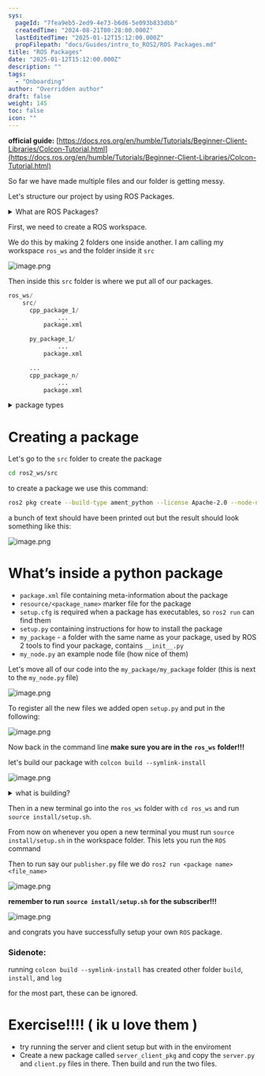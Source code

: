 ```yaml
---
sys:
  pageId: "7fea9eb5-2ed9-4e73-b6d6-5e093b833dbb"
  createdTime: "2024-08-21T00:28:00.000Z"
  lastEditedTime: "2025-01-12T15:12:00.000Z"
  propFilepath: "docs/Guides/intro_to_ROS2/ROS Packages.md"
title: "ROS Packages"
date: "2025-01-12T15:12:00.000Z"
description: ""
tags:
  - "Onboarding"
author: "Overridden author"
draft: false
weight: 145
toc: false
icon: ""
---
```


**official guide:** [https://docs.ros.org/en/humble/Tutorials/Beginner-Client-Libraries/Colcon-Tutorial.html](https://docs.ros.org/en/humble/Tutorials/Beginner-Client-Libraries/Colcon-Tutorial.html)

So far we have made multiple files and our folder is getting messy.

Let's structure our project by using ROS Packages.

<details>

<summary>What are ROS Packages?</summary>

ROS Packages are, as the name implies, packages of code that are highly sharable between ROS developers.

They consist of a folder, `package.xml` file, and source code

```python
      cpp_package_1/
		      ... imagine much code files here ..
          package.xml
```

</details>

First, we need to create a ROS workspace.

We do this by making 2 folders one inside another. I am calling my workspace `ros_ws` and the folder inside it `src`

![image.png](https://prod-files-secure.s3.us-west-2.amazonaws.com/d518164a-d88e-44d1-a4ee-3adb3bd8bce0/70706947-fd18-4537-a67b-e12946812d31/image.png?X-Amz-Algorithm=AWS4-HMAC-SHA256&X-Amz-Content-Sha256=UNSIGNED-PAYLOAD&X-Amz-Credential=ASIAZI2LB466VRHPJZCS%2F20250517%2Fus-west-2%2Fs3%2Faws4_request&X-Amz-Date=20250517T210726Z&X-Amz-Expires=3600&X-Amz-Security-Token=IQoJb3JpZ2luX2VjEKz%2F%2F%2F%2F%2F%2F%2F%2F%2F%2FwEaCXVzLXdlc3QtMiJHMEUCIHykXLwXSL%2BBTPiWarEwIwqceWseZSTn4GASp1dEoIBQAiEA9I6KBofZd5FmJMzSutYzqpmwH3kF7tmDf8R5bfpIyysq%2FwMIZRAAGgw2Mzc0MjMxODM4MDUiDDSrezPVEW5OBCaq%2BSrcA%2B4QyZkHBsFYXXgkNG38GmEvMSe35k09FcD4UYrddXmZ8g4AyUoYwfK8Gqq37lgro%2BFdvnmxU8z9HkkuWFjDk1l37%2Fs9lVMPPU8oIzSFSdPuxzTX3HNV5wgXTNb9lk3Ig5shlvnJL0EWeF1hdufu1ijUQDW6J1bufEJ263B%2BBjSJhFXa5OINMsVx5RukrT7krikHykYk8vIP7P%2FNmDtB1D8rycSWQWNTj0GQlWTEHCJBLU1m5D6sSQPcf%2BvPWkturBtH3txuN%2B27bFIvo%2F4JsQXbG9XjBQggIcZxFra2v9wQUzw6mgS%2BnKnS4ZuUwF%2B6YrJ6tS00DoqAVDqzXdQvnp3rlbNqascrW24BQ5DrxJlaXfz%2FKLD%2FnmO3VKSJ3iXI5q9ytKb9vE8XorDlBZ1LlOf3eeXLwbMgTbeb79yJQwyDaa9y21icxViWEnZN22EAuUwwiKleUPbjHd%2FNW2Oya3Yd9r2O0FXBxzyj1eCm6kMnvoTq%2Bh6tx0YkMuh7gXWTNmPdiX2X2tr2G5F0k2yYcJ7qS2s49oRprALLXSFOPiKcIpFkbwjY0wGTRPRZSRpilW8Itk6DZeBVEBD4w3BT5ACqo8yTJW9zD2fygmevB4iKSG%2FyR9EqLIq3BfOhMLnLo8EGOqUB5PpyiT76nwW7D4hOFUthgXn%2Bd3NBD6mSnpswIK0Hwov%2Fj%2BIvXwYSidvMOS1weSHYXJ7P6qVl8bncPasO7RKEjrDf%2FKgKny6A3wkEBJnbnsOnfUuZVRKJkDM6laN7TqgCOBE4Q8QygTlwhgVFk6jIBLGbo8Sl5DolRrTvSgNgIU5JkDBO8hTJeb65HM8EgG0txS6EnHh%2FDyqj%2F9R%2FQQRu%2B8IZ3ReU&X-Amz-Signature=a48a9388e88ddbf8483be412a087491edb9b3701f1b07d7717b1444a63c7229d&X-Amz-SignedHeaders=host&x-id=GetObject)

Then inside this `src` folder is where we put all of our packages.

```python
ros_ws/
    src/
      cpp_package_1/
		      ...
          package.xml

      py_package_1/
		      ...
          package.xml

      ...
      cpp_package_n/
		      ...
          package.xml

```

<details>

<summary>package types</summary>

packages can be either `C++` or python.

the intern file structure is different for each but for this guide we will stick to creating python packages

</details>

# Creating a package

Let's go to the `src` folder to create the package

```bash
cd ros2_ws/src
```

to create a package we use this command:

```bash
ros2 pkg create --build-type ament_python --license Apache-2.0 --node-name my_node my_package
```

a bunch of text should have been printed out but the result should look something like this:

![image.png](https://prod-files-secure.s3.us-west-2.amazonaws.com/d518164a-d88e-44d1-a4ee-3adb3bd8bce0/e6cf1e3f-8512-4a3e-b131-079f800bf3e8/image.png?X-Amz-Algorithm=AWS4-HMAC-SHA256&X-Amz-Content-Sha256=UNSIGNED-PAYLOAD&X-Amz-Credential=ASIAZI2LB466VRHPJZCS%2F20250517%2Fus-west-2%2Fs3%2Faws4_request&X-Amz-Date=20250517T210726Z&X-Amz-Expires=3600&X-Amz-Security-Token=IQoJb3JpZ2luX2VjEKz%2F%2F%2F%2F%2F%2F%2F%2F%2F%2FwEaCXVzLXdlc3QtMiJHMEUCIHykXLwXSL%2BBTPiWarEwIwqceWseZSTn4GASp1dEoIBQAiEA9I6KBofZd5FmJMzSutYzqpmwH3kF7tmDf8R5bfpIyysq%2FwMIZRAAGgw2Mzc0MjMxODM4MDUiDDSrezPVEW5OBCaq%2BSrcA%2B4QyZkHBsFYXXgkNG38GmEvMSe35k09FcD4UYrddXmZ8g4AyUoYwfK8Gqq37lgro%2BFdvnmxU8z9HkkuWFjDk1l37%2Fs9lVMPPU8oIzSFSdPuxzTX3HNV5wgXTNb9lk3Ig5shlvnJL0EWeF1hdufu1ijUQDW6J1bufEJ263B%2BBjSJhFXa5OINMsVx5RukrT7krikHykYk8vIP7P%2FNmDtB1D8rycSWQWNTj0GQlWTEHCJBLU1m5D6sSQPcf%2BvPWkturBtH3txuN%2B27bFIvo%2F4JsQXbG9XjBQggIcZxFra2v9wQUzw6mgS%2BnKnS4ZuUwF%2B6YrJ6tS00DoqAVDqzXdQvnp3rlbNqascrW24BQ5DrxJlaXfz%2FKLD%2FnmO3VKSJ3iXI5q9ytKb9vE8XorDlBZ1LlOf3eeXLwbMgTbeb79yJQwyDaa9y21icxViWEnZN22EAuUwwiKleUPbjHd%2FNW2Oya3Yd9r2O0FXBxzyj1eCm6kMnvoTq%2Bh6tx0YkMuh7gXWTNmPdiX2X2tr2G5F0k2yYcJ7qS2s49oRprALLXSFOPiKcIpFkbwjY0wGTRPRZSRpilW8Itk6DZeBVEBD4w3BT5ACqo8yTJW9zD2fygmevB4iKSG%2FyR9EqLIq3BfOhMLnLo8EGOqUB5PpyiT76nwW7D4hOFUthgXn%2Bd3NBD6mSnpswIK0Hwov%2Fj%2BIvXwYSidvMOS1weSHYXJ7P6qVl8bncPasO7RKEjrDf%2FKgKny6A3wkEBJnbnsOnfUuZVRKJkDM6laN7TqgCOBE4Q8QygTlwhgVFk6jIBLGbo8Sl5DolRrTvSgNgIU5JkDBO8hTJeb65HM8EgG0txS6EnHh%2FDyqj%2F9R%2FQQRu%2B8IZ3ReU&X-Amz-Signature=642db8b54e6032bf28bddce028b0c86a976286e199ff9d0a763931d8e4042bca&X-Amz-SignedHeaders=host&x-id=GetObject)

# What’s inside a python package

- `package.xml` file containing meta-information about the package
- `resource/<package_name>` marker file for the package
- `setup.cfg` is required when a package has executables, so `ros2 run` can find them
- `setup.py` containing instructions for how to install the package
- `my_package` - a folder with the same name as your package, used by ROS 2 tools to find your package, contains `__init__.py`
- `my_node.py` an example node file (how nice of them)

Let's move all of our code into the `my_package/my_package` folder (this is next to the `my_node.py` file)

![image.png](https://prod-files-secure.s3.us-west-2.amazonaws.com/d518164a-d88e-44d1-a4ee-3adb3bd8bce0/9ce58f11-0da9-4d3e-b86d-506a9685d378/image.png?X-Amz-Algorithm=AWS4-HMAC-SHA256&X-Amz-Content-Sha256=UNSIGNED-PAYLOAD&X-Amz-Credential=ASIAZI2LB466VRHPJZCS%2F20250517%2Fus-west-2%2Fs3%2Faws4_request&X-Amz-Date=20250517T210726Z&X-Amz-Expires=3600&X-Amz-Security-Token=IQoJb3JpZ2luX2VjEKz%2F%2F%2F%2F%2F%2F%2F%2F%2F%2FwEaCXVzLXdlc3QtMiJHMEUCIHykXLwXSL%2BBTPiWarEwIwqceWseZSTn4GASp1dEoIBQAiEA9I6KBofZd5FmJMzSutYzqpmwH3kF7tmDf8R5bfpIyysq%2FwMIZRAAGgw2Mzc0MjMxODM4MDUiDDSrezPVEW5OBCaq%2BSrcA%2B4QyZkHBsFYXXgkNG38GmEvMSe35k09FcD4UYrddXmZ8g4AyUoYwfK8Gqq37lgro%2BFdvnmxU8z9HkkuWFjDk1l37%2Fs9lVMPPU8oIzSFSdPuxzTX3HNV5wgXTNb9lk3Ig5shlvnJL0EWeF1hdufu1ijUQDW6J1bufEJ263B%2BBjSJhFXa5OINMsVx5RukrT7krikHykYk8vIP7P%2FNmDtB1D8rycSWQWNTj0GQlWTEHCJBLU1m5D6sSQPcf%2BvPWkturBtH3txuN%2B27bFIvo%2F4JsQXbG9XjBQggIcZxFra2v9wQUzw6mgS%2BnKnS4ZuUwF%2B6YrJ6tS00DoqAVDqzXdQvnp3rlbNqascrW24BQ5DrxJlaXfz%2FKLD%2FnmO3VKSJ3iXI5q9ytKb9vE8XorDlBZ1LlOf3eeXLwbMgTbeb79yJQwyDaa9y21icxViWEnZN22EAuUwwiKleUPbjHd%2FNW2Oya3Yd9r2O0FXBxzyj1eCm6kMnvoTq%2Bh6tx0YkMuh7gXWTNmPdiX2X2tr2G5F0k2yYcJ7qS2s49oRprALLXSFOPiKcIpFkbwjY0wGTRPRZSRpilW8Itk6DZeBVEBD4w3BT5ACqo8yTJW9zD2fygmevB4iKSG%2FyR9EqLIq3BfOhMLnLo8EGOqUB5PpyiT76nwW7D4hOFUthgXn%2Bd3NBD6mSnpswIK0Hwov%2Fj%2BIvXwYSidvMOS1weSHYXJ7P6qVl8bncPasO7RKEjrDf%2FKgKny6A3wkEBJnbnsOnfUuZVRKJkDM6laN7TqgCOBE4Q8QygTlwhgVFk6jIBLGbo8Sl5DolRrTvSgNgIU5JkDBO8hTJeb65HM8EgG0txS6EnHh%2FDyqj%2F9R%2FQQRu%2B8IZ3ReU&X-Amz-Signature=9ff0c4d1963ad9a36ec354f71d4b913f8f8de19ea2d5dd5311d66642abe77cc5&X-Amz-SignedHeaders=host&x-id=GetObject)

To register all the new files we added open `setup.py` and put in the following:

![image.png](https://prod-files-secure.s3.us-west-2.amazonaws.com/d518164a-d88e-44d1-a4ee-3adb3bd8bce0/1cd7c262-4cae-4496-9d75-c178537d24a2/image.png?X-Amz-Algorithm=AWS4-HMAC-SHA256&X-Amz-Content-Sha256=UNSIGNED-PAYLOAD&X-Amz-Credential=ASIAZI2LB466VRHPJZCS%2F20250517%2Fus-west-2%2Fs3%2Faws4_request&X-Amz-Date=20250517T210726Z&X-Amz-Expires=3600&X-Amz-Security-Token=IQoJb3JpZ2luX2VjEKz%2F%2F%2F%2F%2F%2F%2F%2F%2F%2FwEaCXVzLXdlc3QtMiJHMEUCIHykXLwXSL%2BBTPiWarEwIwqceWseZSTn4GASp1dEoIBQAiEA9I6KBofZd5FmJMzSutYzqpmwH3kF7tmDf8R5bfpIyysq%2FwMIZRAAGgw2Mzc0MjMxODM4MDUiDDSrezPVEW5OBCaq%2BSrcA%2B4QyZkHBsFYXXgkNG38GmEvMSe35k09FcD4UYrddXmZ8g4AyUoYwfK8Gqq37lgro%2BFdvnmxU8z9HkkuWFjDk1l37%2Fs9lVMPPU8oIzSFSdPuxzTX3HNV5wgXTNb9lk3Ig5shlvnJL0EWeF1hdufu1ijUQDW6J1bufEJ263B%2BBjSJhFXa5OINMsVx5RukrT7krikHykYk8vIP7P%2FNmDtB1D8rycSWQWNTj0GQlWTEHCJBLU1m5D6sSQPcf%2BvPWkturBtH3txuN%2B27bFIvo%2F4JsQXbG9XjBQggIcZxFra2v9wQUzw6mgS%2BnKnS4ZuUwF%2B6YrJ6tS00DoqAVDqzXdQvnp3rlbNqascrW24BQ5DrxJlaXfz%2FKLD%2FnmO3VKSJ3iXI5q9ytKb9vE8XorDlBZ1LlOf3eeXLwbMgTbeb79yJQwyDaa9y21icxViWEnZN22EAuUwwiKleUPbjHd%2FNW2Oya3Yd9r2O0FXBxzyj1eCm6kMnvoTq%2Bh6tx0YkMuh7gXWTNmPdiX2X2tr2G5F0k2yYcJ7qS2s49oRprALLXSFOPiKcIpFkbwjY0wGTRPRZSRpilW8Itk6DZeBVEBD4w3BT5ACqo8yTJW9zD2fygmevB4iKSG%2FyR9EqLIq3BfOhMLnLo8EGOqUB5PpyiT76nwW7D4hOFUthgXn%2Bd3NBD6mSnpswIK0Hwov%2Fj%2BIvXwYSidvMOS1weSHYXJ7P6qVl8bncPasO7RKEjrDf%2FKgKny6A3wkEBJnbnsOnfUuZVRKJkDM6laN7TqgCOBE4Q8QygTlwhgVFk6jIBLGbo8Sl5DolRrTvSgNgIU5JkDBO8hTJeb65HM8EgG0txS6EnHh%2FDyqj%2F9R%2FQQRu%2B8IZ3ReU&X-Amz-Signature=8708867cf3bdfb99e27a54e8d7bba69271c5b88e7bd7ab39d9c87518cdb6938d&X-Amz-SignedHeaders=host&x-id=GetObject)

Now back in the command line **make sure you are in the** **`ros_ws`** **folder!!!**

let's build our package with `colcon build --symlink-install`

![image.png](https://prod-files-secure.s3.us-west-2.amazonaws.com/d518164a-d88e-44d1-a4ee-3adb3bd8bce0/2f2a0d27-b173-48fd-b189-5f5c0ce65619/image.png?X-Amz-Algorithm=AWS4-HMAC-SHA256&X-Amz-Content-Sha256=UNSIGNED-PAYLOAD&X-Amz-Credential=ASIAZI2LB466VRHPJZCS%2F20250517%2Fus-west-2%2Fs3%2Faws4_request&X-Amz-Date=20250517T210726Z&X-Amz-Expires=3600&X-Amz-Security-Token=IQoJb3JpZ2luX2VjEKz%2F%2F%2F%2F%2F%2F%2F%2F%2F%2FwEaCXVzLXdlc3QtMiJHMEUCIHykXLwXSL%2BBTPiWarEwIwqceWseZSTn4GASp1dEoIBQAiEA9I6KBofZd5FmJMzSutYzqpmwH3kF7tmDf8R5bfpIyysq%2FwMIZRAAGgw2Mzc0MjMxODM4MDUiDDSrezPVEW5OBCaq%2BSrcA%2B4QyZkHBsFYXXgkNG38GmEvMSe35k09FcD4UYrddXmZ8g4AyUoYwfK8Gqq37lgro%2BFdvnmxU8z9HkkuWFjDk1l37%2Fs9lVMPPU8oIzSFSdPuxzTX3HNV5wgXTNb9lk3Ig5shlvnJL0EWeF1hdufu1ijUQDW6J1bufEJ263B%2BBjSJhFXa5OINMsVx5RukrT7krikHykYk8vIP7P%2FNmDtB1D8rycSWQWNTj0GQlWTEHCJBLU1m5D6sSQPcf%2BvPWkturBtH3txuN%2B27bFIvo%2F4JsQXbG9XjBQggIcZxFra2v9wQUzw6mgS%2BnKnS4ZuUwF%2B6YrJ6tS00DoqAVDqzXdQvnp3rlbNqascrW24BQ5DrxJlaXfz%2FKLD%2FnmO3VKSJ3iXI5q9ytKb9vE8XorDlBZ1LlOf3eeXLwbMgTbeb79yJQwyDaa9y21icxViWEnZN22EAuUwwiKleUPbjHd%2FNW2Oya3Yd9r2O0FXBxzyj1eCm6kMnvoTq%2Bh6tx0YkMuh7gXWTNmPdiX2X2tr2G5F0k2yYcJ7qS2s49oRprALLXSFOPiKcIpFkbwjY0wGTRPRZSRpilW8Itk6DZeBVEBD4w3BT5ACqo8yTJW9zD2fygmevB4iKSG%2FyR9EqLIq3BfOhMLnLo8EGOqUB5PpyiT76nwW7D4hOFUthgXn%2Bd3NBD6mSnpswIK0Hwov%2Fj%2BIvXwYSidvMOS1weSHYXJ7P6qVl8bncPasO7RKEjrDf%2FKgKny6A3wkEBJnbnsOnfUuZVRKJkDM6laN7TqgCOBE4Q8QygTlwhgVFk6jIBLGbo8Sl5DolRrTvSgNgIU5JkDBO8hTJeb65HM8EgG0txS6EnHh%2FDyqj%2F9R%2FQQRu%2B8IZ3ReU&X-Amz-Signature=803b26aa4eaf319fafae05d3683873c69bb18abc8f7cf41b12ded96731fe8399&X-Amz-SignedHeaders=host&x-id=GetObject)

<details>

<summary>what is building?</summary>

if you are a CS major at Rose-Hulman you will learn the answer to this in CSSE132

but TLDR; is it combines all the code files into one program that can be run easily 

</details>

Then in a new terminal go into the `ros_ws` folder with `cd ros_ws` and run `source install/setup.sh`. 

From now on whenever you open a new terminal you must run `source install/setup.sh` in the workspace folder. This lets you run the `ROS` command

Then to run say our `publisher.py` file we do `ros2 run <package name> <file_name>`

![image.png](https://prod-files-secure.s3.us-west-2.amazonaws.com/d518164a-d88e-44d1-a4ee-3adb3bd8bce0/4f4b1219-3a44-4632-aa0a-ce3471699f59/image.png?X-Amz-Algorithm=AWS4-HMAC-SHA256&X-Amz-Content-Sha256=UNSIGNED-PAYLOAD&X-Amz-Credential=ASIAZI2LB466VRHPJZCS%2F20250517%2Fus-west-2%2Fs3%2Faws4_request&X-Amz-Date=20250517T210726Z&X-Amz-Expires=3600&X-Amz-Security-Token=IQoJb3JpZ2luX2VjEKz%2F%2F%2F%2F%2F%2F%2F%2F%2F%2FwEaCXVzLXdlc3QtMiJHMEUCIHykXLwXSL%2BBTPiWarEwIwqceWseZSTn4GASp1dEoIBQAiEA9I6KBofZd5FmJMzSutYzqpmwH3kF7tmDf8R5bfpIyysq%2FwMIZRAAGgw2Mzc0MjMxODM4MDUiDDSrezPVEW5OBCaq%2BSrcA%2B4QyZkHBsFYXXgkNG38GmEvMSe35k09FcD4UYrddXmZ8g4AyUoYwfK8Gqq37lgro%2BFdvnmxU8z9HkkuWFjDk1l37%2Fs9lVMPPU8oIzSFSdPuxzTX3HNV5wgXTNb9lk3Ig5shlvnJL0EWeF1hdufu1ijUQDW6J1bufEJ263B%2BBjSJhFXa5OINMsVx5RukrT7krikHykYk8vIP7P%2FNmDtB1D8rycSWQWNTj0GQlWTEHCJBLU1m5D6sSQPcf%2BvPWkturBtH3txuN%2B27bFIvo%2F4JsQXbG9XjBQggIcZxFra2v9wQUzw6mgS%2BnKnS4ZuUwF%2B6YrJ6tS00DoqAVDqzXdQvnp3rlbNqascrW24BQ5DrxJlaXfz%2FKLD%2FnmO3VKSJ3iXI5q9ytKb9vE8XorDlBZ1LlOf3eeXLwbMgTbeb79yJQwyDaa9y21icxViWEnZN22EAuUwwiKleUPbjHd%2FNW2Oya3Yd9r2O0FXBxzyj1eCm6kMnvoTq%2Bh6tx0YkMuh7gXWTNmPdiX2X2tr2G5F0k2yYcJ7qS2s49oRprALLXSFOPiKcIpFkbwjY0wGTRPRZSRpilW8Itk6DZeBVEBD4w3BT5ACqo8yTJW9zD2fygmevB4iKSG%2FyR9EqLIq3BfOhMLnLo8EGOqUB5PpyiT76nwW7D4hOFUthgXn%2Bd3NBD6mSnpswIK0Hwov%2Fj%2BIvXwYSidvMOS1weSHYXJ7P6qVl8bncPasO7RKEjrDf%2FKgKny6A3wkEBJnbnsOnfUuZVRKJkDM6laN7TqgCOBE4Q8QygTlwhgVFk6jIBLGbo8Sl5DolRrTvSgNgIU5JkDBO8hTJeb65HM8EgG0txS6EnHh%2FDyqj%2F9R%2FQQRu%2B8IZ3ReU&X-Amz-Signature=cbab36739edd4c339ad1f5947f64051b3180bcc394cfd67d56d40cad2ca34587&X-Amz-SignedHeaders=host&x-id=GetObject)

**remember to run** **`source install/setup.sh`** **for the subscriber!!!**

![image.png](https://prod-files-secure.s3.us-west-2.amazonaws.com/d518164a-d88e-44d1-a4ee-3adb3bd8bce0/02121119-dad4-49ec-8356-c956108b4243/image.png?X-Amz-Algorithm=AWS4-HMAC-SHA256&X-Amz-Content-Sha256=UNSIGNED-PAYLOAD&X-Amz-Credential=ASIAZI2LB466VRHPJZCS%2F20250517%2Fus-west-2%2Fs3%2Faws4_request&X-Amz-Date=20250517T210726Z&X-Amz-Expires=3600&X-Amz-Security-Token=IQoJb3JpZ2luX2VjEKz%2F%2F%2F%2F%2F%2F%2F%2F%2F%2FwEaCXVzLXdlc3QtMiJHMEUCIHykXLwXSL%2BBTPiWarEwIwqceWseZSTn4GASp1dEoIBQAiEA9I6KBofZd5FmJMzSutYzqpmwH3kF7tmDf8R5bfpIyysq%2FwMIZRAAGgw2Mzc0MjMxODM4MDUiDDSrezPVEW5OBCaq%2BSrcA%2B4QyZkHBsFYXXgkNG38GmEvMSe35k09FcD4UYrddXmZ8g4AyUoYwfK8Gqq37lgro%2BFdvnmxU8z9HkkuWFjDk1l37%2Fs9lVMPPU8oIzSFSdPuxzTX3HNV5wgXTNb9lk3Ig5shlvnJL0EWeF1hdufu1ijUQDW6J1bufEJ263B%2BBjSJhFXa5OINMsVx5RukrT7krikHykYk8vIP7P%2FNmDtB1D8rycSWQWNTj0GQlWTEHCJBLU1m5D6sSQPcf%2BvPWkturBtH3txuN%2B27bFIvo%2F4JsQXbG9XjBQggIcZxFra2v9wQUzw6mgS%2BnKnS4ZuUwF%2B6YrJ6tS00DoqAVDqzXdQvnp3rlbNqascrW24BQ5DrxJlaXfz%2FKLD%2FnmO3VKSJ3iXI5q9ytKb9vE8XorDlBZ1LlOf3eeXLwbMgTbeb79yJQwyDaa9y21icxViWEnZN22EAuUwwiKleUPbjHd%2FNW2Oya3Yd9r2O0FXBxzyj1eCm6kMnvoTq%2Bh6tx0YkMuh7gXWTNmPdiX2X2tr2G5F0k2yYcJ7qS2s49oRprALLXSFOPiKcIpFkbwjY0wGTRPRZSRpilW8Itk6DZeBVEBD4w3BT5ACqo8yTJW9zD2fygmevB4iKSG%2FyR9EqLIq3BfOhMLnLo8EGOqUB5PpyiT76nwW7D4hOFUthgXn%2Bd3NBD6mSnpswIK0Hwov%2Fj%2BIvXwYSidvMOS1weSHYXJ7P6qVl8bncPasO7RKEjrDf%2FKgKny6A3wkEBJnbnsOnfUuZVRKJkDM6laN7TqgCOBE4Q8QygTlwhgVFk6jIBLGbo8Sl5DolRrTvSgNgIU5JkDBO8hTJeb65HM8EgG0txS6EnHh%2FDyqj%2F9R%2FQQRu%2B8IZ3ReU&X-Amz-Signature=6608237c77b82964c67b43d7f0b0fd54b897996bb70aa8844aca1713bf3f9135&X-Amz-SignedHeaders=host&x-id=GetObject)

and congrats you have successfully setup your own `ROS` package.

### Sidenote:

running `colcon build --symlink-install` has created other folder `build`, `install`, and `log`

for the most part, these can be ignored.

# Exercise!!!! ( ik u love them )

- try running the server and client setup but with in the enviroment
- Create a new package called `server_client_pkg` and copy the `server.py` and `client.py` files in there. Then build and run the two files.
